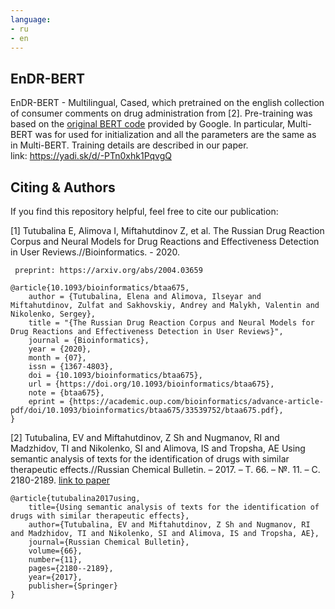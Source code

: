 ```yaml
---
language:
- ru
- en
---
```


## EnDR-BERT

  EnDR-BERT - Multilingual, Cased, which pretrained on the english collection of consumer comments on drug administration from [2]. Pre-training was based on the [original BERT code](https://github.com/google-research/bert) provided by Google. In particular, Multi-BERT was for used for initialization and all the parameters are the same as in Multi-BERT. Training details are described in our paper. \
    link: https://yadi.sk/d/-PTn0xhk1PqvgQ

 
  ## Citing & Authors

  If you find this repository helpful, feel free to cite our publication:

  [1] Tutubalina E, Alimova I, Miftahutdinov Z, et al. The Russian Drug Reaction Corpus and Neural Models for Drug Reactions and Effectiveness Detection in User Reviews.//Bioinformatics. - 2020. 

     preprint: https://arxiv.org/abs/2004.03659
 ```
 @article{10.1093/bioinformatics/btaa675,
     author = {Tutubalina, Elena and Alimova, Ilseyar and Miftahutdinov, Zulfat and Sakhovskiy, Andrey and Malykh, Valentin and Nikolenko, Sergey},
     title = "{The Russian Drug Reaction Corpus and Neural Models for Drug Reactions and Effectiveness Detection in User Reviews}",
     journal = {Bioinformatics},
     year = {2020},
     month = {07},
     issn = {1367-4803},
     doi = {10.1093/bioinformatics/btaa675},
     url = {https://doi.org/10.1093/bioinformatics/btaa675},
     note = {btaa675},
     eprint = {https://academic.oup.com/bioinformatics/advance-article-pdf/doi/10.1093/bioinformatics/btaa675/33539752/btaa675.pdf},
 } 
 ```
 [2] Tutubalina, EV and Miftahutdinov, Z Sh and Nugmanov, RI and Madzhidov, TI and Nikolenko, SI and Alimova, IS and Tropsha, AE Using semantic analysis of texts for the identification of drugs with similar therapeutic effects.//Russian Chemical Bulletin. – 2017. – Т. 66. – №. 11. – С. 2180-2189.
    [link to paper](https://www.researchgate.net/profile/Elena_Tutubalina/publication/323751823_Using_semantic_analysis_of_texts_for_the_identification_of_drugs_with_similar_therapeutic_effects/links/5bf7cfc3299bf1a0202cbc1f/Using-semantic-analysis-of-texts-for-the-identification-of-drugs-with-similar-therapeutic-effects.pdf)
 ```
 @article{tutubalina2017using,
     title={Using semantic analysis of texts for the identification of drugs with similar therapeutic effects},
     author={Tutubalina, EV and Miftahutdinov, Z Sh and Nugmanov, RI and Madzhidov, TI and Nikolenko, SI and Alimova, IS and Tropsha, AE},
     journal={Russian Chemical Bulletin},
     volume={66},
     number={11},
     pages={2180--2189},
     year={2017},
     publisher={Springer}
 }
 ```
